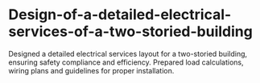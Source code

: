 # Design-of-a-detailed-electrical-services-of-a-two-storied-building
Designed a detailed electrical services layout for a two-storied building, ensuring safety compliance and efficiency. Prepared load calculations, wiring plans and guidelines for proper installation.
